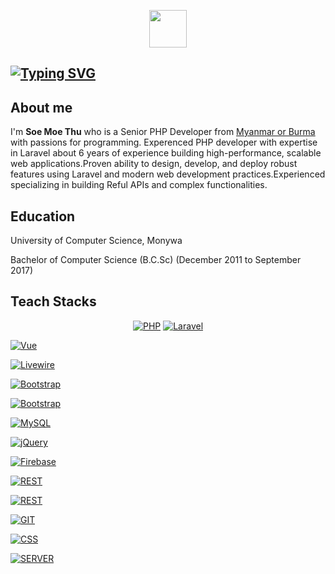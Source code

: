 <p align="center"><a href="https://soemoethu.pages.dev/" target="__blank"><img src="https://github.com/thafanseid/soemoethu/blob/main/public/logo.png" width="60" height="60"></a> </p>

<p align="center">
<h2>
<a href="https://git.io/typing-svg"><img src="https://readme-typing-svg.herokuapp.com?font=Fira+Code&weight=600&size=28&pause=1000&color=09B850&random=false&width=435&lines=Hi%2C+I'm+Soe+Moe+Thu+%F0%9F%91%8B" alt="Typing SVG" /></a>
</h2>
<p>

## About me

I'm <b>Soe Moe Thu</b> who is a Senior PHP Developer from <a href="https://en.wikipedia.org/wiki/Myanmar" target="__blank">Myanmar or Burma</a>  with passions for programming. Experenced PHP developer with expertise in Laravel about 6 years of experience building high-performance, scalable web applications.Proven ability to design, develop, and deploy robust features using Laravel and modern web development practices.Experienced specializing in building Reful APIs and complex functionalities.

## Education
<p>University of Computer Science, Monywa</p>
<p>Bachelor of Computer Science (B.C.Sc) (December 2011 to September 2017)</p>

## Teach Stacks
<p align="center" dir="auto">
<a href="https://www.php.net/"><img src="https://img.shields.io/static/v1?style=flat&logo=php&label=PHP&message=%E2%9C%94%EF%B8%8F&color=blueviolet" alt="PHP"></a>
<a href="https://laravel.com/"><img src="https://img.shields.io/static/v1?style=flat&logo=laravel&label=Laravel&message=%E2%9C%94%EF%B8%8F&color=red" alt="Laravel"></a>

<a href="https://vuejs.org/"><img class="rounded-md border" src="https://img.shields.io/static/v1?style=flat&amp;logo=vuejs&amp;label=VueJs&amp;message=%E2%9C%94%EF%B8%8F&amp;color=green" alt="Vue"></a>

<a href="https://laravel-livewire.com/"><img class="rounded-md border" src="https://img.shields.io/static/v1?style=flat&logo=livewire&label=Livewire&message=%E2%9C%94%EF%B8%8F&color=CD347F" alt="Livewire"></a>

<a href="https://laravel-livewire.com/"><img class="rounded-md border" src="https://img.shields.io/static/v1?style=flat&logo=bootstrap&label=Bootstrap&message=%E2%9C%94%EF%B8%8F&color=7533FA" alt="Bootstrap"></a>

<a href="https://getbootstrap.com/"><img class="rounded-md border" src="https://img.shields.io/static/v1?style=flat&logo=bootstrap&label=Bootstrap&message=%E2%9C%94%EF%B8%8F&color=7533FA" alt="Bootstrap"></a>

<a href="https://www.mysql.com/"><img class="rounded-md border" src="https://img.shields.io/static/v1?style=flat&logo=MySQL&label=MySQL&message=%E2%9C%94%EF%B8%8F&color=3E6E93" alt="MySQL"></a>

<a href="https://jquery.com/"><img class="rounded-md border" src="https://img.shields.io/static/v1?style=flat&logo=jQuery&label=jQuery&message=%E2%9C%94%EF%B8%8F&color=0769AD" alt="jQuery"></a>

<a href="https://firebase.google.com/"><img class="rounded-md border" src="https://img.shields.io/static/v1?style=flat&logo=Firebase&label=Firebase&message=%E2%9C%94%EF%B8%8F&color=FFCB2F" alt="Firebase"></a>

<a href="https://en.wikipedia.org/wiki/API"><img class="rounded-md border" src="https://img.shields.io/static/v1?style=flat&logo=restfulapi&label=REST%20API&message=%E2%9C%94%EF%B8%8F&color=FFCB2F" alt="REST"></a>

<a href="https://en.wikipedia.org/wiki/API"><img class="rounded-md border" src="https://img.shields.io/static/v1?style=flat&logo=restfulapi&label=REST%20API&message=%E2%9C%94%EF%B8%8F&color=FFCB2F" alt="REST"></a>

<a href="https://git-scm.com/"><img class="rounded-md border" src="https://img.shields.io/static/v1?style=flat&logo=git&label=GIT&message=%E2%9C%94%EF%B8%8F&color=F44C27" alt="GIT"></a>

<a href="https://en.wikipedia.org/wiki/CSS"><img class="rounded-md border" src="https://img.shields.io/static/v1?style=flat&logo=CSS&label=CSS&message=%E2%9C%94%EF%B8%8F&color=F44C27" alt="CSS"></a>

<a href="#"><img class="rounded-md border" src="https://img.shields.io/static/v1?style=flat&logo=server&label=server&message=%E2%9C%94%EF%B8%8F&color=F44C27" alt="SERVER"></a>
</p>
<!--
**thafanseid/thafanseid** is a ✨ _special_ ✨ repository because its `README.md` (this file) appears on your GitHub profile.

Here are some ideas to get you started:

- 🔭 I’m currently working on ...
- 🌱 I’m currently learning ...
- 👯 I’m looking to collaborate on ...
- 🤔 I’m looking for help with ...
- 💬 Ask me about ...
- 📫 How to reach me: ...
- 😄 Pronouns: ...
- ⚡ Fun fact: ...
-->
